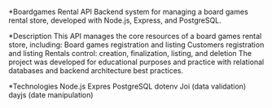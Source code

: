 *Boardgames Rental API
Backend system for managing a board games rental store, developed with Node.js, Express, and PostgreSQL.

*Description
This API manages the core resources of a board games rental store, including:
Board games registration and listing
Customers registration and listing
Rentals control: creation, finalization, listing, and deletion
The project was developed for educational purposes and practice with relational databases and backend architecture best practices.

*Technologies
Node.js
Expres
PostgreSQL
dotenv
Joi (data validation)
dayjs (date manipulation)
